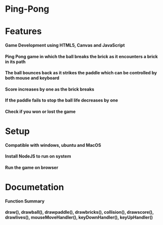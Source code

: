 # Ping-Pong
# Features
 
#### Game Development using HTML5, Canvas and JavaScript
#### Ping Pong game in which the ball breaks the brick as it encounters a brick in its path
#### The ball bounces back as it strikes the paddle which can be controlled by both mouse and keyboard
#### Score increases by one as the brick breaks
#### If the paddle fails to stop the ball life decreases by one
#### Check if you won or lost the game


# Setup

#### Compatible with windows, ubuntu and MacOS
#### Install NodeJS to run on system
#### Run the game on browser

# Documetation

#### Function Summary

#### draw(), drawball(), drawpaddle(), drawbricks(), collision(), drawscore(), drawlives(), mouseMoveHandler(), keyDownHandler(), keyUpHandler()






